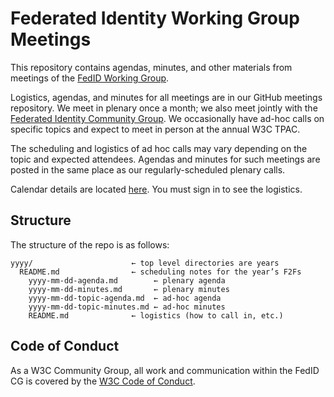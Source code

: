 # Federated Identity Working Group Meetings

This repository contains agendas, minutes, and other materials from meetings of the [FedID Working Group](https://www.w3.org/groups/wg/fedid/).

Logistics, agendas, and minutes for all meetings are in our GitHub meetings repository. We meet in plenary once a month; we also meet jointly with the [Federated Identity Community Group](https://www.w3.org/groups/cg/fed-id). We occasionally have ad-hoc calls on specific topics and expect to meet in person at the annual W3C TPAC.

The scheduling and logistics of ad hoc calls may vary depending on the topic and expected attendees. Agendas and minutes for such meetings are posted in the same place as our regularly-scheduled plenary calls.

Calendar details are located [here](https://www.w3.org/groups/wg/fedid/calendar/). You must sign in to see the logistics.


## Structure

The structure of the repo is as follows:

    yyyy/                      ← top level directories are years
      README.md                ← scheduling notes for the year’s F2Fs
        yyyy-mm-dd-agenda.md        ← plenary agenda
        yyyy-mm-dd-minutes.md       ← plenary minutes
        yyyy-mm-dd-topic-agenda.md  ← ad-hoc agenda
        yyyy-mm-dd-topic-minutes.md ← ad-hoc minutes
        README.md              ← logistics (how to call in, etc.)

## Code of Conduct

As a W3C Community Group, all work and communication within the FedID CG is covered by the [W3C Code of Conduct](https://www.w3.org/policies/code-of-conduct/).

